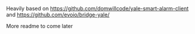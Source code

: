 Heavily based on https://github.com/domwillcode/yale-smart-alarm-client and https://github.com/evoio/bridge-yale/

More readme to come later
